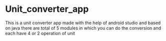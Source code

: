 # Unit_converter_app
This is a unit converter app made with the help of android studio and based on java
there are total of 5 modules in which you can do the conversion
and each have 4 or 2 operation of unit
